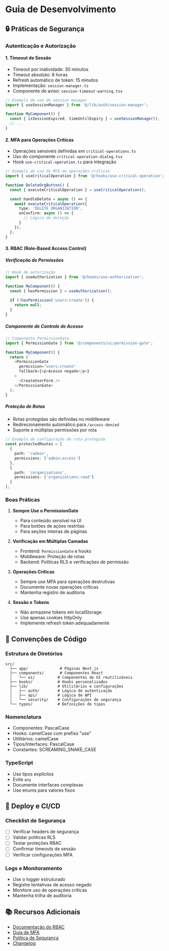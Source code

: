 # Guia de Desenvolvimento

## 🔒 Práticas de Segurança

### Autenticação e Autorização

#### 1. Timeout de Sessão
- Timeout por inatividade: 30 minutos
- Timeout absoluto: 8 horas
- Refresh automático de token: 15 minutos
- Implementação: `session-manager.ts`
- Componente de aviso: `session-timeout-warning.tsx`

```typescript
// Exemplo de uso do session manager
import { useSessionManager } from '@/lib/auth/session-manager';

function MyComponent() {
  const { isSessionExpired, timeUntilExpiry } = useSessionManager();
  // ...
}
```

#### 2. MFA para Operações Críticas
- Operações sensíveis definidas em `critical-operations.ts`
- Uso do componente `critical-operation-dialog.tsx`
- Hook `use-critical-operation.ts` para integração

```typescript
// Exemplo de uso do MFA em operações críticas
import { useCriticalOperation } from '@/hooks/use-critical-operation';

function DeleteOrgButton() {
  const { executeCriticalOperation } = useCriticalOperation();

  const handleDelete = async () => {
    await executeCriticalOperation({
      type: 'DELETE_ORGANIZATION',
      onConfirm: async () => {
        // Lógica de deleção
      }
    });
  };
}
```

#### 3. RBAC (Role-Based Access Control)

##### Verificação de Permissões
```typescript
// Hook de autorização
import { useAuthorization } from '@/hooks/use-authorization';

function MyComponent() {
  const { hasPermission } = useAuthorization();
  
  if (!hasPermission('users:create')) {
    return null;
  }
}
```

##### Componente de Controle de Acesso
```typescript
// Componente PermissionGate
import { PermissionGate } from '@/components/ui/permission-gate';

function MyComponent() {
  return (
    <PermissionGate 
      permission="users:create"
      fallback={<p>Acesso negado</p>}
    >
      <CreateUserForm />
    </PermissionGate>
  );
}
```

##### Proteção de Rotas
- Rotas protegidas são definidas no middleware
- Redirecionamento automático para `/access-denied`
- Suporte a múltiplas permissões por rota

```typescript
// Exemplo de configuração de rota protegida
const protectedRoutes = [
  {
    path: '/admin',
    permissions: ['admin:access']
  },
  {
    path: '/organizations',
    permissions: ['organizations:read']
  }
];
```

### Boas Práticas

1. **Sempre Use o PermissionGate**
   - Para conteúdo sensível na UI
   - Para botões de ações restritas
   - Para seções inteiras de páginas

2. **Verificação em Múltiplas Camadas**
   - Frontend: `PermissionGate` e hooks
   - Middleware: Proteção de rotas
   - Backend: Políticas RLS e verificações de permissão

3. **Operações Críticas**
   - Sempre use MFA para operações destrutivas
   - Documente novas operações críticas
   - Mantenha registro de auditoria

4. **Sessão e Tokens**
   - Não armazene tokens em localStorage
   - Use apenas cookies httpOnly
   - Implemente refresh token adequadamente

## 📝 Convenções de Código

### Estrutura de Diretórios
```
src/
  ├── app/              # Páginas Next.js
  ├── components/       # Componentes React
  │   └── ui/          # Componentes de UI reutilizáveis
  ├── hooks/           # Hooks personalizados
  ├── lib/             # Utilitários e configurações
  │   ├── auth/        # Lógica de autenticação
  │   ├── api/         # Lógica de API
  │   └── security/    # Configurações de segurança
  └── types/           # Definições de tipos
```

### Nomenclatura
- Componentes: PascalCase
- Hooks: camelCase com prefixo "use"
- Utilitários: camelCase
- Tipos/Interfaces: PascalCase
- Constantes: SCREAMING_SNAKE_CASE

### TypeScript
- Use tipos explícitos
- Evite `any`
- Documente interfaces complexas
- Use enums para valores fixos

## 🚀 Deploy e CI/CD

### Checklist de Segurança
- [ ] Verificar headers de segurança
- [ ] Validar políticas RLS
- [ ] Testar proteções RBAC
- [ ] Confirmar timeouts de sessão
- [ ] Verificar configurações MFA

### Logs e Monitoramento
- Use o logger estruturado
- Registre tentativas de acesso negado
- Monitore uso de operações críticas
- Mantenha trilha de auditoria

## 📚 Recursos Adicionais

- [Documentação do RBAC](./RBAC_IMPLEMENTATION_GUIDE.md)
- [Guia de MFA](./MFA_CRITICAL_OPERATIONS.md)
- [Política de Segurança](./SECURITY_POLICY.md)
- [Changelog](../changelog/CHANGELOG-COMPLIANCE-ACTION-PLAN.md) 